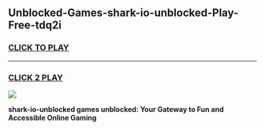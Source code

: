
## Unblocked-Games-shark-io-unblocked-Play-Free-tdq2i
<h3>
<a href="https://premium76.site?title=shark-io-unblocked&ref=12A">CLICK TO PLAY</a></h3>
<hr>

<h3>
<a href="https://premium76.site?title=shark-io-unblocked&ref=12A">CLICK 2 PLAY</a>
  
</h3>

<a href="https://premium76.site?title=shark-io-unblocked&ref=12A"><img src="https://clearcache.store/games.png"></a>


**shark-io-unblocked games unblocked: Your Gateway to Fun and Accessible Online Gaming**
